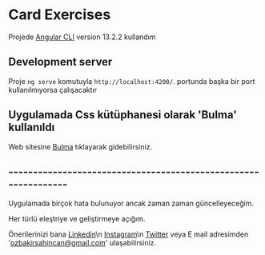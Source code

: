 # Card Exercises

Projede [Angular CLI](https://github.com/angular/angular-cli) version 13.2.2 kullandım

## Development server

Proje `ng serve` komutuyla `http://localhost:4200/`. portunda başka bir port kullanılmıyorsa çalışacaktır


## Uygulamada Css kütüphanesi olarak 'Bulma' kullanıldı

Web sitesine [Bulma](https://bulma.io/) tıklayarak gidebilirsiniz.


## ---------------------------------------------------------------
Uygulamada birçok hata bulunuyor ancak zaman zaman güncelleyeceğim.

Her türlü eleştriye ve geliştirmeye açığım. 

Önerilerinizi bana 
[Linkedin](https://www.linkedin.com/in/%C5%9Fahincan-%C3%B6zbak%C4%B1r-19554aa1/)\n
[Instagram](https://www.instagram.com/sahincanozbakir/)\n
[Twitter](https://twitter.com/SahincanR)
veya E mail adresimden 'ozbakirsahincan@gmail.com' ulaşabilirsiniz.

